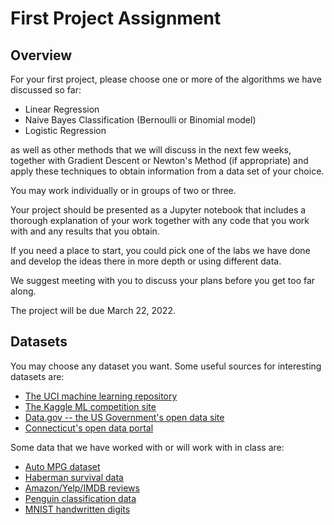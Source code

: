 # First Project Assignment

## Overview

For your first project, please choose one or more of the algorithms we have discussed so far:

- Linear Regression
- Naive Bayes Classification (Bernoulli or Binomial model)
- Logistic Regression

as well as other methods that we will discuss in the next few weeks,
together with Gradient Descent or Newton's Method (if appropriate) and apply these techniques
to obtain information from a data set of your choice.

You may work individually or in groups of two or three.

Your project should be presented as a Jupyter notebook that includes a thorough
explanation of your work together with any code that you work with and any results that
you obtain.

If you need a place to start, you could pick one of the labs we have done and develop
the ideas there in more depth or using different data.

We suggest meeting with you to discuss your plans before you get too far along.

The project will be due March 22, 2022.

## Datasets

You may choose any dataset you want.  Some useful sources for interesting datasets are:

- [The UCI machine learning repository](https://archive.ics.uci.edu/ml/)
- [The Kaggle ML competition site](https://www.kaggle.com)
- [Data.gov -- the US Government's open data site](https://www.data.gov)
- [Connecticut's open data portal](https://data.ct.gov)

Some data that we have worked with or will work with in class are:

- [Auto MPG dataset](https://archive.ics.uci.edu/ml/datasets/auto+mpg)
- [Haberman survival data](https://archive.ics.uci.edu/ml/datasets/Haberman%27s+Survival)
- [Amazon/Yelp/IMDB reviews](https://archive.ics.uci.edu/ml/datasets/Sentiment+Labelled+Sentences)
- [Penguin classification data](https://github.com/allisonhorst/palmerpenguins)
- [MNIST handwritten digits](http://yann.lecun.com/exdb/mnist/)


